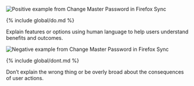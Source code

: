 ![Positive example from Change Master Password in Firefox Sync](../images/copy/writing-for-the-user/be-human-do.svg)

{% include global/do.md %}

<figcaption>Explain features or options using human language to help users understand benefits and outcomes.</figcaption>

![Negative example from Change Master Password in Firefox Sync](../images/copy/writing-for-the-user/be-human-dont.svg)

{% include global/dont.md %}

<figcaption>Don’t explain the wrong thing or be overly broad about the consequences of user actions.</figcaption>
